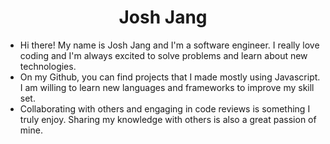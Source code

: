 <h1 align='center'>Josh Jang</h1>

<ul>
  <li>Hi there! My name is Josh Jang and I'm a software engineer. I really love coding and I'm always excited to solve problems and learn about new technologies.</li>
  <li>On my Github, you can find projects that I made mostly using Javascript. I am willing to learn new languages and frameworks to improve my skill set.</li>
  <li>Collaborating with others and engaging in code reviews is something I truly enjoy. Sharing my knowledge with others is also a great passion of mine.</li>
</ul>
